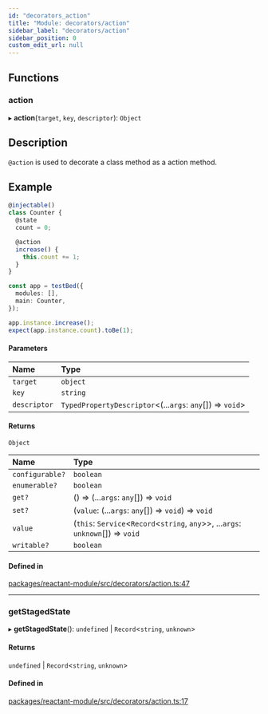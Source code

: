 ```yaml
---
id: "decorators_action"
title: "Module: decorators/action"
sidebar_label: "decorators/action"
sidebar_position: 0
custom_edit_url: null
---
```


## Functions

### action

▸ **action**(`target`, `key`, `descriptor`): `Object`

## Description

`@action` is used to decorate a class method as a action method.

## Example

```ts
@injectable()
class Counter {
  @state
  count = 0;

  @action
  increase() {
    this.count += 1;
  }
}

const app = testBed({
  modules: [],
  main: Counter,
});

app.instance.increase();
expect(app.instance.count).toBe(1);
```

#### Parameters

| Name | Type |
| :------ | :------ |
| `target` | `object` |
| `key` | `string` |
| `descriptor` | `TypedPropertyDescriptor`<(...`args`: `any`[]) => `void`\> |

#### Returns

`Object`

| Name | Type |
| :------ | :------ |
| `configurable?` | `boolean` |
| `enumerable?` | `boolean` |
| `get?` | () => (...`args`: `any`[]) => `void` |
| `set?` | (`value`: (...`args`: `any`[]) => `void`) => `void` |
| `value` | (`this`: `Service`<`Record`<`string`, `any`\>\>, ...`args`: `unknown`[]) => `void` |
| `writable?` | `boolean` |

#### Defined in

[packages/reactant-module/src/decorators/action.ts:47](https://github.com/unadlib/reactant/blob/27b84881/packages/reactant-module/src/decorators/action.ts#L47)

___

### getStagedState

▸ **getStagedState**(): `undefined` \| `Record`<`string`, `unknown`\>

#### Returns

`undefined` \| `Record`<`string`, `unknown`\>

#### Defined in

[packages/reactant-module/src/decorators/action.ts:17](https://github.com/unadlib/reactant/blob/27b84881/packages/reactant-module/src/decorators/action.ts#L17)
